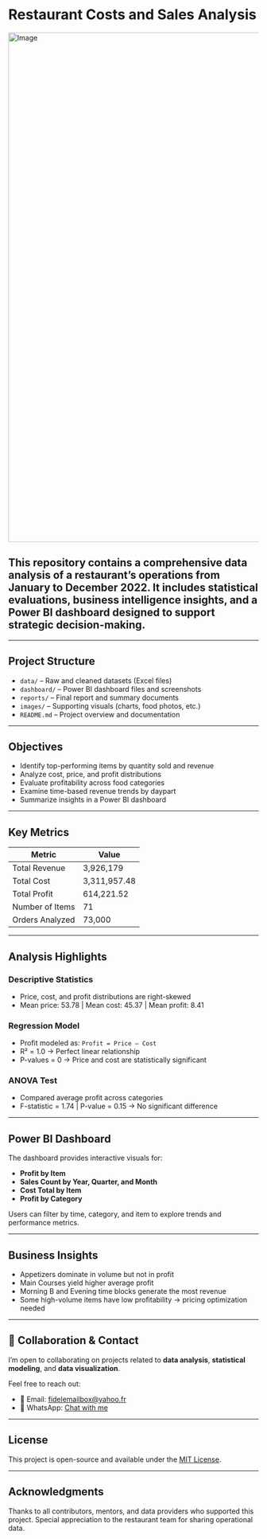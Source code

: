 #  Restaurant Costs and Sales Analysis

<img width="1536" height="1024" alt="Image" src="https://github.com/user-attachments/assets/082272c8-43cb-4068-8936-7b2fb295f284" />


## This repository contains a comprehensive data analysis of a restaurant’s operations from January to December 2022. It includes statistical evaluations, business intelligence insights, and a Power BI dashboard designed to support strategic decision-making.

---

##  Project Structure

- `data/` – Raw and cleaned datasets (Excel files)
- `dashboard/` – Power BI dashboard files and screenshots
- `reports/` – Final report and summary documents
- `images/` – Supporting visuals (charts, food photos, etc.)
- `README.md` – Project overview and documentation

---

##  Objectives

- Identify top-performing items by quantity sold and revenue
- Analyze cost, price, and profit distributions
- Evaluate profitability across food categories
- Examine time-based revenue trends by daypart
- Summarize insights in a Power BI dashboard

---

##  Key Metrics

| Metric              | Value         |
|---------------------|---------------|
| Total Revenue       | 3,926,179    |
| Total Cost          | 3,311,957.48 |
| Total Profit        | 614,221.52   |
| Number of Items     | 71            |
| Orders Analyzed     | 73,000        |

---

##  Analysis Highlights

###  Descriptive Statistics
- Price, cost, and profit distributions are right-skewed
- Mean price: 53.78 | Mean cost: 45.37 | Mean profit: 8.41

###  Regression Model
- Profit modeled as: `Profit = Price – Cost`
- R² = 1.0 → Perfect linear relationship
- P-values = 0 → Price and cost are statistically significant

###  ANOVA Test
- Compared average profit across categories
- F-statistic = 1.74 | P-value = 0.15 → No significant difference

---

##  Power BI Dashboard

The dashboard provides interactive visuals for:

- **Profit by Item**  
- **Sales Count by Year, Quarter, and Month**  
- **Cost Total by Item**  
- **Profit by Category**

Users can filter by time, category, and item to explore trends and performance metrics.

---

##  Business Insights

- Appetizers dominate in volume but not in profit
- Main Courses yield higher average profit
- Morning B and Evening time blocks generate the most revenue
- Some high-volume items have low profitability → pricing optimization needed

---

## 🤝 Collaboration & Contact

I’m open to collaborating on projects related to **data analysis**, **statistical modeling**, and **data visualization**.

Feel free to reach out:
- 📧 Email: [fidelemailbox@yahoo.fr](mailto:fidelemailbox@yahoo.fr)
- 📱 WhatsApp: [Chat with me](https://wa.me/2348058884422)

---

##  License

This project is open-source and available under the [MIT License](LICENSE).

---

##  Acknowledgments

Thanks to all contributors, mentors, and data providers who supported this project. Special appreciation to the restaurant team for sharing operational data.
